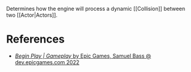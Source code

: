 Determines how the engine will process a dynamic [[Collision]] between two [[Actor|Actors]].



# References

- [_Begin Play | Gameplay_ by Epic Games, Samuel Bass @ dev.epicgames.com 2022](https://dev.epicgames.com/community/learning/tutorials/l21z/unreal-engine-begin-play-gameplay)

